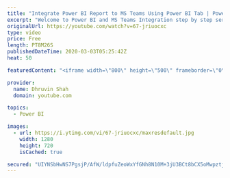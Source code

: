 ```yaml
---
title: "Integrate Power BI Report to MS Teams Using Power BI Tab | Power BI and MS Teams | Part 1"
excerpt: "Welcome to Power BI and MS Teams Integration step by step series. My self Dhruvin Shah and I have divided this entire session into three different parts.  Part 1: Integrate Power BI Report, Report from Apps and Paginated Report to MS Teams using Power BI Tab in MS Teams. https://youtu.be/67-jriuocxc"
originalUrl: https://youtube.com/watch?v=67-jriuocxc
type: video
price: Free
length: PT8M26S
publishedDateTime: 2020-03-03T05:25:42Z
heat: 50

featuredContent: "<iframe width=\"800\" height=\"500\" frameborder=\"0\" src=\"https://www.youtube.com/embed/67-jriuocxc\" allow=\"accelerometer; autoplay; encrypted-media; gyroscope; picture-in-picture\" allowfullscreen></iframe>"

provider:
  name: Dhruvin Shah
  domain: youtube.com

topics:
  - Power BI

images:
  - url: https://i.ytimg.com/vi/67-jriuocxc/maxresdefault.jpg
    width: 1280
    height: 720
    isCached: true

secured: "UIYNSbHwNS7PgsjP/AfW/ldpfuZeoWxYfGNh8N10M+3jU3BCt8bCX5oMwpztj2HE61BcsbjEkB/4RfKld0VKYETleUtIy3x6ltfED+8xRFpjSjeXIr+4N0w34QIIljRhWrdyQmo++s5Vr2c7wvd4GeSVigFKS42Xjn5j4hTy1nFiopwjumpUicg8ZqVqtGgLAibqfSapg1Wg6WnHUeWBTgZzeJ/kA0YZ+rhx+9SDsW5ekP7jstXKIrEFekO6hNvQNFz4egFxUE07R1J//5Ho6tXgEePf70IHzNglOTfRjysA8zctWbjoBG6Yk6WGTToVrRTLtIf3a0gOQ/xNBRPFjPU5jMfiul4rH6tKUG+koiupGQDbT59aZFOu/xcjCcPkmqT2X9au+kZsQ0XiPKvXResY374dMclB2EAhIa+pRw0=;VnXTcHK8L6QGcDDv/z4hSA=="
---
```


